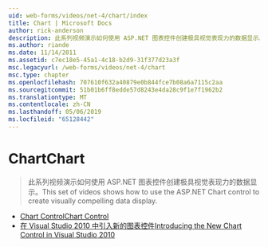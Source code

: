 ```yaml
---
uid: web-forms/videos/net-4/chart/index
title: Chart | Microsoft Docs
author: rick-anderson
description: 此系列视频演示如何使用 ASP.NET 图表控件创建极具视觉表现力的数据显示。
ms.author: riande
ms.date: 11/14/2011
ms.assetid: c7ec18e5-45a1-4c18-b2d9-31f377d23a3f
msc.legacyurl: /web-forms/videos/net-4/chart
msc.type: chapter
ms.openlocfilehash: 707610f632a40879e0b844fce7b08a6a7115c2aa
ms.sourcegitcommit: 51b01b6ff8edde57d8243e4da28c9f1e7f1962b2
ms.translationtype: MT
ms.contentlocale: zh-CN
ms.lasthandoff: 05/06/2019
ms.locfileid: "65128442"
---
```

# <a name="chart"></a><span data-ttu-id="56655-103">Chart</span><span class="sxs-lookup"><span data-stu-id="56655-103">Chart</span></span>

> <span data-ttu-id="56655-104">此系列视频演示如何使用 ASP.NET 图表控件创建极具视觉表现力的数据显示。</span><span class="sxs-lookup"><span data-stu-id="56655-104">This set of videos shows how to use the ASP.NET Chart control to create visually compelling data display.</span></span>

- [<span data-ttu-id="56655-105">Chart Control</span><span class="sxs-lookup"><span data-stu-id="56655-105">Chart Control</span></span>](aspnet-4-quick-hit-chart-control.md)
- [<span data-ttu-id="56655-106">在 Visual Studio 2010 中引入新的图表控件</span><span class="sxs-lookup"><span data-stu-id="56655-106">Introducing the New Chart Control in Visual Studio 2010</span></span>](aspnet-4-how-do-i-introducing-the-new-chart-control-in-visual-studio-2010.md)
